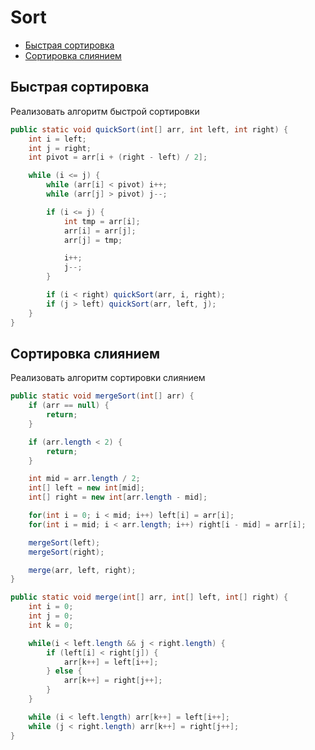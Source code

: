 # Sort

+ [Быстрая сортировка](#быстрая-сортировка)
+ [Cортировка слиянием](#сортировка-слиянием)

## Быстрая сортировка

Реализовать алгоритм быстрой сортировки

```java
public static void quickSort(int[] arr, int left, int right) {
    int i = left;
    int j = right;
    int pivot = arr[i + (right - left) / 2];

    while (i <= j) {
        while (arr[i] < pivot) i++;
        while (arr[j] > pivot) j--;

        if (i <= j) {
            int tmp = arr[i];
            arr[i] = arr[j];
            arr[j] = tmp;

            i++;
            j--;
        }

        if (i < right) quickSort(arr, i, right);
        if (j > left) quickSort(arr, left, j);
    }
}
```

## Сортировка слиянием

Реализовать алгоритм сортировки слиянием

```java
public static void mergeSort(int[] arr) {
    if (arr == null) {
        return;
    }

    if (arr.length < 2) {
        return;
    }

    int mid = arr.length / 2;
    int[] left = new int[mid];
    int[] right = new int[arr.length - mid];

    for(int i = 0; i < mid; i++) left[i] = arr[i];
    for(int i = mid; i < arr.length; i++) right[i - mid] = arr[i];

    mergeSort(left);
    mergeSort(right);

    merge(arr, left, right);
}

public static void merge(int[] arr, int[] left, int[] right) {
    int i = 0;
    int j = 0;
    int k = 0;

    while(i < left.length && j < right.length) {
        if (left[i] < right[j]) {
            arr[k++] = left[i++];
        } else {
            arr[k++] = right[j++];
        }
    }

    while (i < left.length) arr[k++] = left[i++];
    while (j < right.length) arr[k++] = right[j++];
}
```
